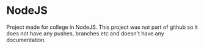 # NodeJS
Project made for college in NodeJS. This project was not part of github so it does not have any pushes, branches etc and doesn't have any documentation.
